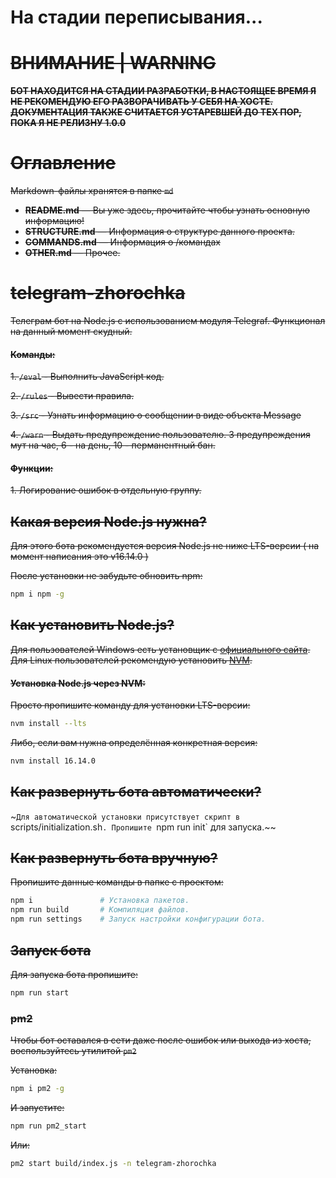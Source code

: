 # На стадии переписывания...

# ~~ВНИМАНИЕ | WARNING~~
~~**БОТ НАХОДИТСЯ НА СТАДИИ РАЗРАБОТКИ, В НАСТОЯЩЕЕ ВРЕМЯ Я НЕ РЕКОМЕНДУЮ ЕГО РАЗВОРАЧИВАТЬ У СЕБЯ НА ХОСТЕ. ДОКУМЕНТАЦИЯ ТАКЖЕ СЧИТАЕТСЯ УСТАРЕВШЕЙ ДО ТЕХ ПОР, ПОКА Я НЕ РЕЛИЗНУ 1.0.0**~~
# ~~Оглавление~~

~~Markdown-файлы хранятся в папке `md`~~

- ~~**README.md** — Вы уже здесь, прочитайте чтобы узнать основную информацию!~~
- ~~**STRUCTURE.md** — Информация о структуре данного проекта.~~
- ~~**COMMANDS.md** — Информация о /командах~~
- ~~**OTHER.md** — Прочее.~~
# ~~telegram-zhorochka~~

~~Телеграм бот на Node.js с использованием модуля Telegraf. Функционал на данный момент скудный.~~

#### ~~Команды:~~

~~1. `/eval` - Выполнить JavaScript код.~~

~~2. `/rules` - Вывести правила.~~

~~3. `/src` - Узнать информацию о сообщении в виде объекта Message~~

~~4. `/warn` - Выдать предупреждение пользователю. 3 предупреждения мут на час, 6 - на день, 10 - перманентный бан.~~
   
   #### ~~Функции:~~
   
   ~~1. Логирование ошибок в отдельную группу.~~

## ~~Какая версия Node.js нужна?~~

~~Для этого бота рекомендуется версия Node.js не ниже LTS-версии ( на момент написания это v16.14.0 )~~

~~После установки не забудьте обновить npm:~~
```bash
npm i npm -g
```
## ~~Как установить Node.js?~~

~~Для пользователей Windows есть установщик с [официального сайта](https://nodejs.org). Для Linux пользователей рекомендую установить [NVM](https://github.com/nvm-sh/nvm).~~

#### ~~Установка Node.js через NVM:~~

~~Просто пропишите команду для установки LTS-версии:~~

```bash
nvm install --lts
```

~~Либо, если вам нужна определённая конкретная версия:~~

```bash
nvm install 16.14.0
```

## ~~Как развернуть бота автоматически?~~

~`Для автоматической установки присутствует скрипт в `scripts/initialization.sh`.
Пропишите `npm run init` для запуска.~~

## ~~Как развернуть бота вручную?~~

~~Пропишите данные команды в папке с проектом:~~

```bash
npm i               # Установка пакетов.
npm run build       # Компиляция файлов.
npm run settings    # Запуск настройки конфигурации бота.
```

## ~~Запуск бота~~

~~Для запуска бота пропишите:~~

```bash
npm run start
```

### ~~pm2~~

~~Чтобы бот оставался в сети даже после ошибок или выхода из хоста, воспользуйтесь утилитой `pm2`~~

~~Установка:~~
```bash
npm i pm2 -g
```

~~И запустите:~~
```bash
npm run pm2_start
```
~~Или:~~
```bash
pm2 start build/index.js -n telegram-zhorochka
```
